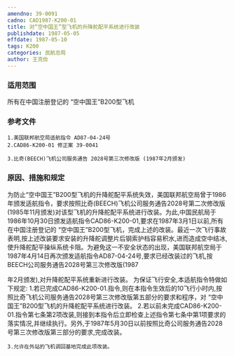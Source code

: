```yaml
---
amendno: 39-0091
cadno: CAD1987-K200-01
title: 对“空中国王”型飞机的升降舵配平系统进行改装
publishdate: 1987-05-05
effdate: 1987-05-10
tags: K200
categories: 民航总局
author: 王克俭
---
```


### 适用范围 
所有在中国注册登记的 “空中国王”B200型飞机

<!--more-->
### 参考文件
    1.美国联邦航空局适航指令 AD87-04-24号
    2.CAD86-K200-01 修正案 39-0041 

    3.比奇(BEECH)飞机公司服务通告 2028号第三次修改版 (1987年2月颁发) 

### 原因、措施和规定 
为防止“空中国王”B200型飞机的升降舵配平系统失效，美国联邦航空局曾于1986年颁发适航指令，要求按照比奇(BEECH)飞机公司服务通告2028号第二次修改版(1985年11月颁发)对该型飞机的升降舵配平系统进行改装。为此,中国民航局于1986年10月30日颁发适航指令CAD86-K200-01,要求在1987年3月1日以前,所有在中国注册登记的 “空中国王”B200型飞机，完成上述的改装。最近一次飞行事故表明,按上述改装要求安装的升降舵调整片后钢索护档容易积水,进而造成空中结冰,使升降舵配平操纵系统卡阻。为避免这一不安全状态的出现，美国联邦航空局于1987年4月14日再次颁发适航指令AD87-04-24号,要求已经改装过的飞机,按BEECH公司服务通告2028号第三次修改版(1987
  
年2月颁发),对升降舵配平系统重新进行改装。     为保证飞行安全,本适航指令特做如下规定: 
    1.若已完成CAD86-K200-01.指令,则在本指令生效后的10飞行小时内,按照比奇飞机公司服务通告2028号第三次修改版第五部分的要求和程序，对 “空中国王”B200型飞机的升降舵配平系统进行改装。 
    2.若以前未完成CAD86-K200-01.指令第七条第2项改装,则接到本指令后立即检查上述指令第七条中第1项要求的落实情况,并继续执行。另外,于1987年5月30日以前按照比奇公司服务通告2028号第三次修改版第三部分的要求,完成改装。 

    3.允许在外站的飞机调回基地完成此项改装。

